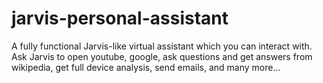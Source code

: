 # jarvis-personal-assistant
A fully functional Jarvis-like virtual assistant which you can interact with. Ask Jarvis to open youtube, google, ask questions and get answers from wikipedia, get full device analysis, send emails, and many more...
